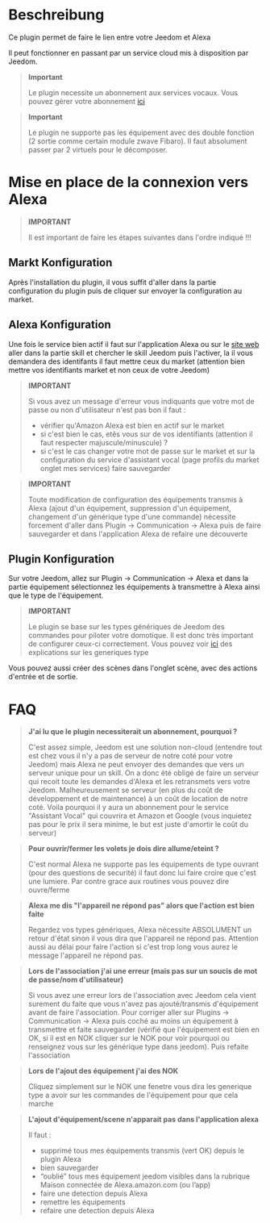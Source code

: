 # Beschreibung

Ce plugin permet de faire le lien entre votre Jeedom et Alexa

Il peut fonctionner en passant par un service cloud mis à disposition par Jeedom.

> **Important**
>
> Le plugin necessite un abonnement aux services vocaux. Vous pouvez gérer votre abonnement [ici](https://www.jeedom.com/market/index.php?v=d&p=profils#services)

> **Important**
>
> Le plugin ne supporte pas les équipement avec des double fonction (2 sortie comme certain module zwave Fibaro). Il faut absolument passer par 2 virtuels pour le décomposer.

# Mise en place de la connexion vers Alexa

> **IMPORTANT**
>
> Il est important de faire les étapes suivantes dans l'ordre indiqué !!!

## Markt Konfiguration

Après l'installation du plugin, il vous suffit d'aller dans la partie configuration du plugin puis de cliquer sur envoyer la configuration au market.

## Alexa Konfiguration

Une fois le service bien actif il faut sur l'application Alexa ou sur le [site web](https://alexa.amazon.fr/spa/index.html) aller dans la partie skill et chercher le skill Jeedom puis l'activer, la il vous demandera des identifants il faut mettre ceux du market (attention bien mettre vos identifiants market et non ceux de votre Jeedom)

> **IMPORTANT**
>
> Si vous avez un message d'erreur vous indiquants que votre mot de passe ou non d'utilisateur n'est pas bon il faut :
> - vérifier qu'Amazon Alexa est bien en actif sur le market
> - si c'est bien le cas, etês vous sur de vos identifiants (attention il faut respecter majuscule/minuscule) ?
> - si c'est le cas changer votre mot de passe sur le market et sur la configuration du service d'assistant vocal (page profils du market onglet mes services) faire sauvegarder

> **IMPORTANT**
>
>Toute modification de configuration des équipements transmis à Alexa (ajout d'un équipement, suppression d'un équipement, changement d'un générique type d'une commande) nécessite forcement d'aller dans Plugin -> Communication -> Alexa puis de faire sauvegarder et dans l'application Alexa de refaire une découverte

## Plugin Konfiguration

Sur votre Jeedom, allez sur Plugin -> Communication -> Alexa et dans la partie équipement sélectionnez les équipements à transmettre à Alexa ainsi que le type de l'équipement.

> **IMPORTANT**
>
> Le plugin se base sur les types génériques de Jeedom des commandes pour piloter votre domotique. Il est donc très important de configurer ceux-ci correctement. Vous pouvez voir [ici](https://jeedom.github.io/plugin-mobile/fr_FR/#tocAnchor-1-6) des explications sur les generiques type

Vous pouvez aussi créer des scènes dans l'onglet scène, avec des actions d'entrée et de sortie.

# FAQ

>**J'ai lu que le plugin necessiterait un abonnement, pourquoi ?**
>
> C'est assez simple, Jeedom est une solution non-cloud (entendre tout est chez vous il n'y a pas de serveur de notre coté pour votre Jeedom) mais Alexa ne peut envoyer des demandes que vers un serveur unique pour un skill. On a donc été obligé de faire un serveur qui recoit toute les demandes d'Alexa et les retransmets vers votre Jeedom. Malheureusement se serveur (en plus du coût de développement et de maintenance) à un coût de location de notre coté. Voila pourquoi il y aura un abonnement pour le service "Assistant Vocal" qui couvrira et Amazon et Google (vous inquietez pas pour le prix il sera minime, le but est juste d'amortir le coût du serveur)

>**Pour ouvrir/fermer les volets je dois dire allume/eteint ?**
>
> C'est normal Alexa ne supporte pas les équipements de type ouvrant (pour des questions de securité) il faut donc lui faire croire que c'est une lumiere. Par contre grace aux routines vous pouvez dire ouvre/ferme

>**Alexa me dis "l'appareil ne répond pas" alors que l'action est bien faite**
>
> Regardez vos types génériques, Alexa nécessite ABSOLUMENT un retour d'état sinon il vous dira que l'appareil ne répond pas. Attention aussi au délai pour faire l'action si c'est trop long vous aurez le message l'appareil ne répond pas.

>**Lors de l'association j'ai une erreur (mais pas sur un soucis de mot de passe/nom d'utilisateur)**
>
>Si vous avez une erreur lors de l'association avec Jeedom cela vient surement du faite que vous n'avez pas ajouté/transmis d'équipement avant de faire l'association. Pour corriger aller sur Plugins -> Communication -> Alexa puis coché au moins un équipement à transmettre et faite sauvegarder (vérifié que l'équipement est bien en OK, si il est en NOK cliquer sur le NOK pour voir pourquoi ou renseignez vous sur les générique type dans jeedom). Puis refaite l'association

>**Lors de l'ajout des équipement j'ai des NOK**
>
>Cliquez simplement sur le NOK une fenetre vous dira les generique type a avoir sur les commandes de l'équipement pour que cela marche

>**L'ajout d'équipement/scene n'apparait pas dans l'application alexa**
>
> Il faut :
> - supprimé tous mes équipements transmis (vert OK) depuis le plugin Alexa
> - bien sauvegarder
> - “oublié” tous mes équipement jeedom visibles dans la rubrique Maison connectée de Alexa.amazon.com (ou l’app)
> - faire une detection depuis Alexa
> - remettre les équipements
> - refaire une detection depuis Alexa
